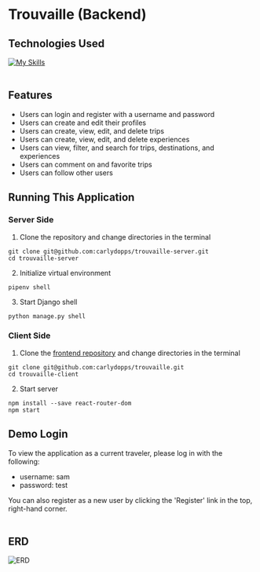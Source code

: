 # Trouvaille (Backend)

## Technologies Used
[![My Skills](https://skills.thijs.gg/icons?i=js,py,react,django,html,css,git)](https://skills.thijs.gg)
<br />
<br />

## Features

- Users can login and register with a username and password
- Users can create and edit their profiles
- Users can create, view, edit, and delete trips
- Users can create, view, edit, and delete experiences
- Users can view, filter, and search for trips, destinations, and experiences
- Users can comment on and favorite trips
- Users can follow other users

## Running This Application

### Server Side
1. Clone the repository and change directories in the terminal

```
git clone git@github.com:carlydopps/trouvaille-server.git
cd trouvaille-server
```

2. Initialize virtual environment

```
pipenv shell
```

3. Start Django shell
```
python manage.py shell
```

### Client Side
1. Clone the [frontend repository](https://github.com/carlydopps/trouvaille) and change directories in the terminal

```
git clone git@github.com:carlydopps/trouvaille.git
cd trouvaille-client
```

2. Start server

```
npm install --save react-router-dom
npm start
```

## Demo Login

To view the application as a current traveler, please log in with the following:
- username: sam
- password: test

You can also register as a new user by clicking the 'Register' link in the top, right-hand corner.
<br />
<br />


## ERD
![ERD](https://res.cloudinary.com/dupram4w7/image/upload/v1673294937/Trouvaille/Screen_Shot_2023-01-09_at_2.06.34_PM_pobfrp.png)
